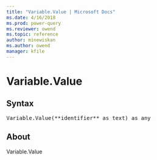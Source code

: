 ```yaml
---
title: "Variable.Value | Microsoft Docs"
ms.date: 4/16/2018
ms.prod: power-query
ms.reviewer: owend
ms.topic: reference
author: minewiskan
ms.author: owend
manager: kfile
---
```

# Variable.Value

## Syntax

<pre>
Variable.Value(**identifier** as text) as any
</pre>

## About
Variable.Value

